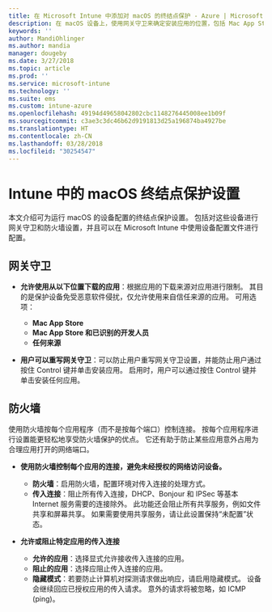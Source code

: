 ```yaml
---
title: 在 Microsoft Intune 中添加对 macOS 的终结点保护 - Azure | Microsoft Docs
description: 在 macOS 设备上，使用网关守卫来确定安装应用的位置，包括 Mac App Store。 此外，还可以使用 Microsoft Intune 启用或配置防火墙，以允许使用特定应用、阻止使用特定应用、使用隐藏模式，甚至阻止特定类型的传入连接。
keywords: ''
author: MandiOhlinger
ms.author: mandia
manager: dougeby
ms.date: 3/27/2018
ms.topic: article
ms.prod: ''
ms.service: microsoft-intune
ms.technology: ''
ms.suite: ems
ms.custom: intune-azure
ms.openlocfilehash: 49194d49658042802cbc1148276445008ee1b09f
ms.sourcegitcommit: c3ae3c3dc46b62d9191813d25a196874ba4927be
ms.translationtype: HT
ms.contentlocale: zh-CN
ms.lasthandoff: 03/28/2018
ms.locfileid: "30254547"
---
```

# <a name="macos-endpoint-protection-settings-in-intune"></a>Intune 中的 macOS 终结点保护设置

本文介绍可为运行 macOS 的设备配置的终结点保护设置。 包括对这些设备进行网关守卫和防火墙设置，并且可以在 Microsoft Intune 中使用设备配置文件进行配置。

## <a name="gatekeeper"></a>网关守卫

- **允许使用从以下位置下载的应用**：根据应用的下载来源对应用进行限制。 其目的是保护设备免受恶意软件侵扰，仅允许使用来自信任来源的应用。 可用选项： 
  - **Mac App Store**
  - **Mac App Store 和已识别的开发人员**
  - **任何来源**

- **用户可以重写网关守卫**：可以防止用户重写网关守卫设置，并能防止用户通过按住 Control 键并单击安装应用。 启用时，用户可以通过按住 Control 键并单击安装任何应用。

## <a name="firewall"></a>防火墙

使用防火墙按每个应用程序（而不是按每个端口）控制连接。 按每个应用程序进行设置能更轻松地享受防火墙保护的优点。 它还有助于防止某些应用意外占用为合理应用打开的网络端口。

- **使用防火墙控制每个应用的连接，避免未经授权的网络访问设备。**
  - **防火墙**：启用防火墙，配置环境对传入连接的处理方式。
  - **传入连接**：阻止所有传入连接，DHCP、Bonjour 和 IPSec 等基本 Internet 服务需要的连接除外。 此功能还会阻止所有共享服务，例如文件共享和屏幕共享。 如果需要使用共享服务，请让此设置保持“未配置”状态。

- **允许或阻止特定应用的传入连接**
  - **允许的应用**：选择显式允许接收传入连接的应用。
  - **阻止的应用**：选择应阻止传入连接的应用。
  - **隐藏模式**：若要防止计算机对探测请求做出响应，请启用隐藏模式。 设备会继续回应已授权应用的传入请求。 意外的请求将被忽略，如 ICMP (ping)。
